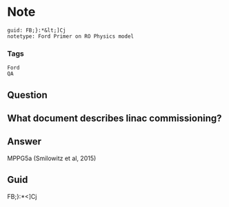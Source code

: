 # Note
```
guid: FB;}:*&lt;]Cj
notetype: Ford Primer on RO Physics model
```

### Tags
```
Ford
QA
```

## Question
<h2>What document describes linac commissioning?</h2>

## Answer
<section>
<p>MPPG5a (Smilowitz et al, 2015)</p>


</section>

## Guid
FB;}:*<]Cj
